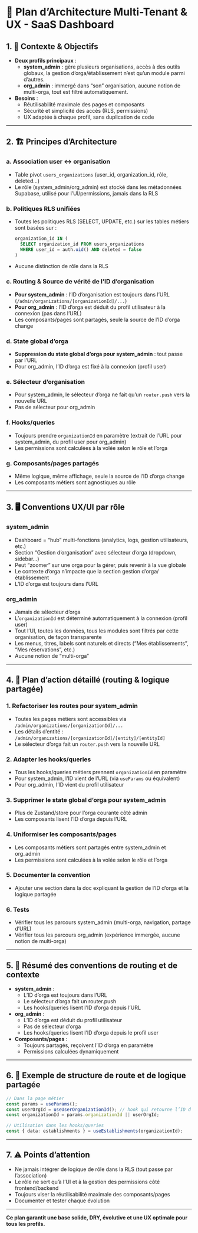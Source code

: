 # 🏢 Plan d’Architecture Multi-Tenant & UX - SaaS Dashboard

## 1. 🎯 Contexte & Objectifs

- **Deux profils principaux** :
  - **system_admin** : gère plusieurs organisations, accès à des outils globaux, la gestion d’orga/établissement n’est qu’un module parmi d’autres.
  - **org_admin** : immergé dans “son” organisation, aucune notion de multi-orga, tout est filtré automatiquement.
- **Besoins** :
  - Réutilisabilité maximale des pages et composants
  - Sécurité et simplicité des accès (RLS, permissions)
  - UX adaptée à chaque profil, sans duplication de code

---

## 2. 🏗️ Principes d’Architecture

### a. Association user ↔ organisation

- Table pivot `users_organizations` (user_id, organization_id, rôle, deleted...)
- Le rôle (system_admin/org_admin) est stocké dans les métadonnées Supabase, utilisé pour l’UI/permissions, jamais dans la RLS

### b. Politiques RLS unifiées

- Toutes les politiques RLS (SELECT, UPDATE, etc.) sur les tables métiers sont basées sur :
  ```sql
  organization_id IN (
    SELECT organization_id FROM users_organizations
    WHERE user_id = auth.uid() AND deleted = false
  )
  ```
- Aucune distinction de rôle dans la RLS

### c. Routing & Source de vérité de l’ID d’organisation

- **Pour system_admin** : l’ID d’organisation est toujours dans l’URL (`/admin/organizations/[organizationId]/...`)
- **Pour org_admin** : l’ID d’orga est déduit du profil utilisateur à la connexion (pas dans l’URL)
- Les composants/pages sont partagés, seule la source de l’ID d’orga change

### d. State global d’orga

- **Suppression du state global d’orga pour system_admin** : tout passe par l’URL
- Pour org_admin, l’ID d’orga est fixé à la connexion (profil user)

### e. Sélecteur d’organisation

- Pour system_admin, le sélecteur d’orga ne fait qu’un `router.push` vers la nouvelle URL
- Pas de sélecteur pour org_admin

### f. Hooks/queries

- Toujours prendre `organizationId` en paramètre (extrait de l’URL pour system_admin, du profil user pour org_admin)
- Les permissions sont calculées à la volée selon le rôle et l’orga

### g. Composants/pages partagés

- Même logique, même affichage, seule la source de l’ID d’orga change
- Les composants métiers sont agnostiques au rôle

---

## 3. 🖥️ Conventions UX/UI par rôle

### system_admin

- Dashboard = “hub” multi-fonctions (analytics, logs, gestion utilisateurs, etc.)
- Section “Gestion d’organisation” avec sélecteur d’orga (dropdown, sidebar…)
- Peut “zoomer” sur une orga pour la gérer, puis revenir à la vue globale
- Le contexte d’orga n’impacte que la section gestion d’orga/établissement
- L’ID d’orga est toujours dans l’URL

### org_admin

- Jamais de sélecteur d’orga
- L’`organizationId` est déterminé automatiquement à la connexion (profil user)
- Tout l’UI, toutes les données, tous les modules sont filtrés par cette organisation, de façon transparente
- Les menus, titres, labels sont naturels et directs (“Mes établissements”, “Mes réservations”, etc.)
- Aucune notion de “multi-orga”

---

## 4. 📝 Plan d’action détaillé (routing & logique partagée)

### 1. Refactoriser les routes pour system_admin

- Toutes les pages métiers sont accessibles via `/admin/organizations/[organizationId]/...`
- Les détails d’entité : `/admin/organizations/[organizationId]/[entity]/[entityId]`
- Le sélecteur d’orga fait un `router.push` vers la nouvelle URL

### 2. Adapter les hooks/queries

- Tous les hooks/queries métiers prennent `organizationId` en paramètre
- Pour system_admin, l’ID vient de l’URL (via `useParams` ou équivalent)
- Pour org_admin, l’ID vient du profil utilisateur

### 3. Supprimer le state global d’orga pour system_admin

- Plus de Zustand/store pour l’orga courante côté admin
- Les composants lisent l’ID d’orga depuis l’URL

### 4. Uniformiser les composants/pages

- Les composants métiers sont partagés entre system_admin et org_admin
- Les permissions sont calculées à la volée selon le rôle et l’orga

### 5. Documenter la convention

- Ajouter une section dans la doc expliquant la gestion de l’ID d’orga et la logique partagée

### 6. Tests

- Vérifier tous les parcours system_admin (multi-orga, navigation, partage d’URL)
- Vérifier tous les parcours org_admin (expérience immergée, aucune notion de multi-orga)

---

## 5. 🔄 Résumé des conventions de routing et de contexte

- **system_admin** :
  - L’ID d’orga est toujours dans l’URL
  - Le sélecteur d’orga fait un router.push
  - Les hooks/queries lisent l’ID d’orga depuis l’URL
- **org_admin** :
  - L’ID d’orga est déduit du profil utilisateur
  - Pas de sélecteur d’orga
  - Les hooks/queries lisent l’ID d’orga depuis le profil user
- **Composants/pages** :
  - Toujours partagés, reçoivent l’ID d’orga en paramètre
  - Permissions calculées dynamiquement

---

## 6. 🔎 Exemple de structure de route et de logique partagée

```typescript
// Dans la page métier
const params = useParams();
const userOrgId = useUserOrganizationId(); // hook qui retourne l’ID d’orga du user connecté (org_admin)
const organizationId = params.organizationId || userOrgId;

// Utilisation dans les hooks/queries
const { data: establishments } = useEstablishments(organizationId);
```

---

## 7. ⚠️ Points d’attention

- Ne jamais intégrer de logique de rôle dans la RLS (tout passe par l’association)
- Le rôle ne sert qu’à l’UI et à la gestion des permissions côté frontend/backend
- Toujours viser la réutilisabilité maximale des composants/pages
- Documenter et tester chaque évolution

---

**Ce plan garantit une base solide, DRY, évolutive et une UX optimale pour tous les profils.**
